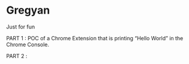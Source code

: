 # Gregyan
Just for fun

PART 1 :
POC of a Chrome Extension that is printing “Hello World” in the Chrome Console.

PART 2 :
